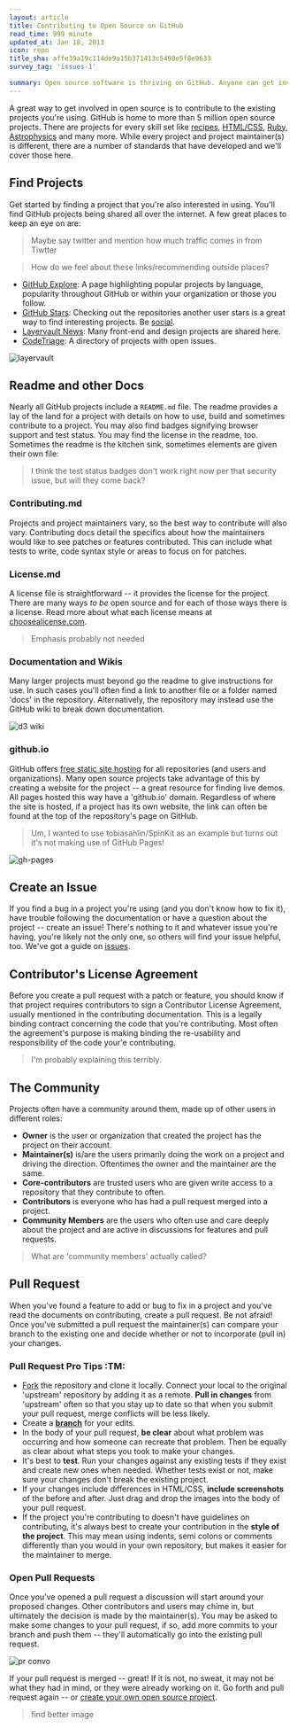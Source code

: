 ```yaml
---
layout: article
title: Contributing to Open Source on GitHub
read_time: 999 minute
updated_at: Jan 18, 2013
icon: repo
title_sha: affe39a19c114de9a15b371413c5498e5f8e9633
survey_tag: 'issues-1'

summary: Open source software is thriving on GitHub. Anyone can get involved and it's easy, too. This guide covers the basics about what to look for and what to do when contributing to open source projects
---
```


<a id="intro" title="Intro" class="toc-item"></a>

A great way to get involved in open source is to contribute to the existing projects you're using. GitHub is home to more than 5 million open source projects. There are projects for every skill set like [recipes](https://github.com/sinker/tacofancy), [HTML/CSS](https://github.com/tobiasahlin/SpinKit), [Ruby](https://github.com/sferik/t), [Astrophysics]() and many more. While every project and project maintainer(s) is different, there are a number of standards that have developed and we'll cover those here.

<a id="find" title="Find Projects" class="toc-item"></a>

## Find Projects

Get started by finding a project that you're also interested in using. You'll find GitHub projects being shared all over the internet. A few great places to keep an eye on are:

> Maybe say twitter and mention how much traffic comes in from Tiwtter

> How do we feel about these links/recommending outside places?

- [GitHub Explore](https://github.com/explore): A page highlighting popular projects by language, popularity throughout GitHub or within your organization or those you follow.
- [GitHub Stars](https://github.com/stars?direction=desc&sort=created): Checking out the repositories another user stars is a great way to find interesting projects. Be [social](http://guides.github.com/overviews/socialize/).
- [Layervault News](http://news.layervault.com): Many front-end and design projects are shared here.
- [CodeTriage](http://www.codetriage.com/): A directory of projects with open issues.

![layervault](layervault.png)

<a id="readme" title="Readme and other Docs" class="toc-item"></a>

## Readme and other Docs

Nearly all GitHub projects include a `README.md` file. The readme provides a lay of the land for a project with details on how to use, build and sometimes contribute to a project. You may also find badges signifying browser support and test status. You may find the license in the readme, too. Sometimes the readme is the kitchen sink, sometimes elements are given their own file:

> I think the test status badges don't work right now per that security issue, but will they come back?

### Contributing.md

Projects and project maintainers vary, so the best way to contribute will also vary. Contributing docs detail the specifics about how the maintainers would like to see patches or features contributed. This can include what tests to write, code syntax style or areas to focus on for patches.

### License.md

A license file is straightforward -- it provides the license for the project. There are many ways _to be_ open source and for each of those ways there is a license. Read more about what each license means at [choosealicense.com](http://www.choosealicense.com).

> Emphasis probably not needed

### Documentation and Wikis

Many larger projects must beyond go the readme to give instructions for use. In such cases you'll often find a link to another file or a folder named 'docs' in the repository. Alternatively, the repository may instead use the GitHub wiki to break down documentation.

![d3 wiki](d3-wiki.png)

### github.io

GitHub offers [free static site hosting]() for all repositories (and users and organizations). Many open source projects take advantage of this by creating a website for the project -- a great resource for finding live demos. All pages hosted this way have a 'github.io' domain. Regardless of where the site is hosted, if a project has its own website, the link can often be found at the top of the repository's page on GitHub.

> Um, I wanted to use tobiasahlin/SpinKit as an example but turns out it's not making use of GitHub Pages!

![gh-pages](gh-pages.png)

<a id="issue" title="Create an Issue" class="toc-item"></a>

## Create an Issue

If you find a bug in a project you're using (and you don't know how to fix it), have trouble following the documentation or have a question about the project -- create an issue! There's nothing to it and whatever issue you're having, you're likely not the only one, so others will find your issue helpful, too. We've got a guide on [issues]().

<a id="cla" title="Contributor Licsence Agreement" class="toc-item"></a>

## Contributor's License Agreement

Before you create a pull request with a patch or feature, you should know if that project requires contributors to sign a Contributor License Agreement, usually mentioned in the contributing documentation. This is a legally binding contract concerning the code that you're contributing. Most often the agreement's purpose is making binding the re-usability and responsibility of the code your'e contributing.

> I'm probably explaining this terribly.

<a id="community" title="The Community" class="toc-item"></a>

## The Community

Projects often have a community around them, made up of other users in different roles:

- **Owner** is the user or organization that created the project has the project on their account.
- **Maintainer(s)** is/are the users primarily doing the work on a project and driving the direction. Oftentimes the owner and the maintainer are the same.
- **Core-contributors** are trusted users who are given write access to a repository that they contribute to often.
- **Contributors** is everyone who has had a pull request merged into a project.
- **Community Members** are the users who often use and care deeply about the project and are active in discussions for features and pull requests.

> What are 'community members' actually called?

<a id="pr" title="Pull Request" class="toc-item"></a>

## Pull Request

When you've found a feature to add or bug to fix in a project and you've read the documents on contributing, create a pull request. Be not afraid! Once you've submitted a pull request the maintainer(s) can compare your branch to the existing one and decide whether or not to incorporate (pull in) your changes.

### Pull Request Pro Tips :TM:

- [Fork](http://guides.github.com/overviews/forking/) the repository and clone it locally. Connect your local to the original 'upstream' repository by adding it as a remote. **Pull in changes** from 'upstream' often so that you stay up to date so that when you submit your pull request, merge conflicts will be less likely.
- Create a [**branch**](http://guides.github.com/overviews/flow/) for your edits.
- In the body of your pull request, **be clear** about what problem was occurring and how someone can recreate that problem. Then be equally as clear about what steps you took to make your changes.
- It's best to **test**. Run your changes against any existing tests if they exist and create new ones when needed. Whether tests exist or not, make sure your changes don't break the existing project.
- If your changes include differences in HTML/CSS, **include screenshots** of the before and after. Just drag and drop the images into the body of your pull request.
- If the project you're contributing to doesn't have guidelines on contributing, it's always best to create your contribution in the **style of the project**. This may mean using indents, semi colons or comments differently than you would in your own repository, but makes it easier for the maintainer to merge.

### Open Pull Requests

Once you've opened a pull request a discussion will start around your proposed changes. Other contributors and users may chime in, but ultimately the decision is made by the maintainer(s). You may be asked to make some changes to your pull request, if so, add more commits to your branch and push them -- they'll automatically go into the existing pull request.

![pr convo](convo.png)

If your pull request is merged -- great! If it is not, no sweat, it may not be what they had in mind, or they were already working on it. Go forth and pull request again -- or [create your own open source project](theotherguide).

> find better image
